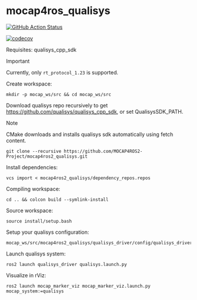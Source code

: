 # mocap4ros_qualisys

[![GitHub Action Status](https://github.com/MOCAP4ROS2-Project/mocap4ros2_qualisys/actions/workflows/main.yaml/badge.svg)](https://github.com/MOCAP4ROS2-Project/qualisys_driver)

[![codecov](https://codecov.io/gh/MOCAP4ROS2-Project/mocap_optitrack_driver/main/graph/badge.svg)](https://codecov.io/gh/MOCAP4ROS2-Project/mocap_optitrack_driver)

Requisites: qualisys_cpp_sdk

>[!IMPORTANT]
>Currently, only `rt_protocol_1.23` is supported.

Create workspace:
```
mkdir -p mocap_ws/src && cd mocap_ws/src
```
Download qualisys repo recursively to get https://github.com/qualisys/qualisys_cpp_sdk, or set QualisysSDK_PATH.

>[!NOTE]
>CMake downloads and installs qualisys sdk automatically using fetch content.

```
git clone --recursive https://github.com/MOCAP4ROS2-Project/mocap4ros2_qualisys.git
```
Install dependencies:
```
vcs import < mocap4ros2_qualisys/dependency_repos.repos
```
Compiling workspace:
```
cd .. && colcon build --symlink-install
```
Source workspace:
```
source install/setup.bash
```
Setup your qualisys configuration:
```
mocap_ws/src/mocap4ros2_qualisys/qualisys_driver/config/qualisys_driver_params.yaml
```
Launch qualisys system:
```
ros2 launch qualisys_driver qualisys.launch.py
```
Visualize in rViz:
```
ros2 launch mocap_marker_viz mocap_marker_viz.launch.py mocap_system:=qualisys
```
